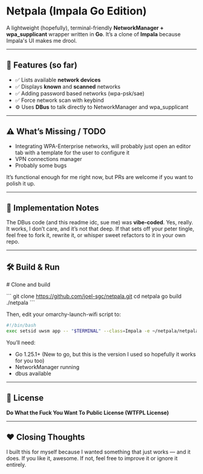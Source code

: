 # Netpala (Impala Go Edition)

A lightweight (hopefully), terminal-friendly **NetworkManager + wpa_supplicant** wrapper written in **Go**.
It’s a clone of **Impala** because Impala's UI makes me drool.

---

## 🚀 Features (so far)

- ✅ Lists available **network devices**
- ✅ Displays **known** and **scanned** networks
- ✅ Adding password based networks (wpa-psk/sae)
- ✅ Force network scan with keybind
- ⚙️ Uses **DBus** to talk directly to NetworkManager and wpa_supplicant

---

## ⚠️ What’s Missing / TODO

- Integrating WPA-Enterprise networks, will probably just open an editor tab with a template for the user to configure it 
- VPN connections manager
- Probably some bugs

It’s functional enough for me right now, but PRs are welcome if you want to polish it up.

---

## 🧩 Implementation Notes

The DBus code (and this readme idc, sue me) was **vibe-coded**.
Yes, really. It works, I don’t care, and it’s not that deep.
If that sets off your peter tingle, feel free to fork it, rewrite it, or whisper sweet refactors to it in your own repo.

---

## 🛠️ Build & Run

\# Clone and build

\```
git clone https://github.com/joel-sgc/netpala.git
cd netpala
go build
./netpala
\```

Then, edit your omarchy-launch-wifi script to:

```bash
#!/bin/bash 
exec setsid uwsm app -- "$TERMINAL" --class=Impala -e ~/netpala/netpala "$@"
```

You’ll need:

- Go 1.25.1+ (New to go, but this is the version I used so hopefully it works for you too)
- NetworkManager running
- dbus available

---

## 🧾 License

**Do What the Fuck You Want To Public License (WTFPL License)**

---

## ❤️ Closing Thoughts

I built this for myself because I wanted something that just works — and it does.
If you like it, awesome. If not, feel free to improve it or ignore it entirely.

